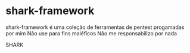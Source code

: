# shark-framework
shark-framework é uma coleção de ferramentas de pentest progamadas por mim
Não use para fins maléficos
Não me responsabilizo por nada


SHARK
